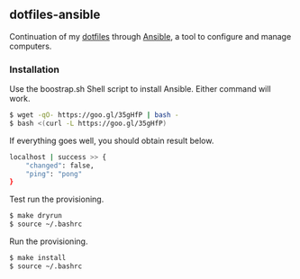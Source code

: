 ## dotfiles-ansible

Continuation of my [dotfiles](https://github.com/kianmeng/dotfiles) through
[Ansible](http://www.ansible.com/), a tool to configure and manage computers.

### Installation
Use the boostrap.sh Shell script to install Ansible. Either command will work.
```bash
$ wget -qO- https://goo.gl/35gHfP | bash -
$ bash <(curl -L https://goo.gl/35gHfP)
```

If everything goes well, you should obtain result below.
```bash
localhost | success >> {
    "changed": false, 
    "ping": "pong"
}
```

Test run the provisioning.
```bash
$ make dryrun
$ source ~/.bashrc
```

Run the provisioning.
```bash
$ make install
$ source ~/.bashrc
```

